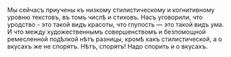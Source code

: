 Мы сейчасъ приучены къ низкому стилистическому и когнитивному уровню текстовъ, въ томъ числѣ и стиховъ. Насъ уговорили, что уродство - это такой видъ красоты, что глупость — это такой видъ ума. И что между художественнымъ совершенствомъ и безпомощной ремесленной подѣлкой нѣтъ разницы, кромѣ какъ стилистической, а о вкусахъ же не спорятъ. Нѣтъ, спорятъ! Надо спорить и о вкусахъ.